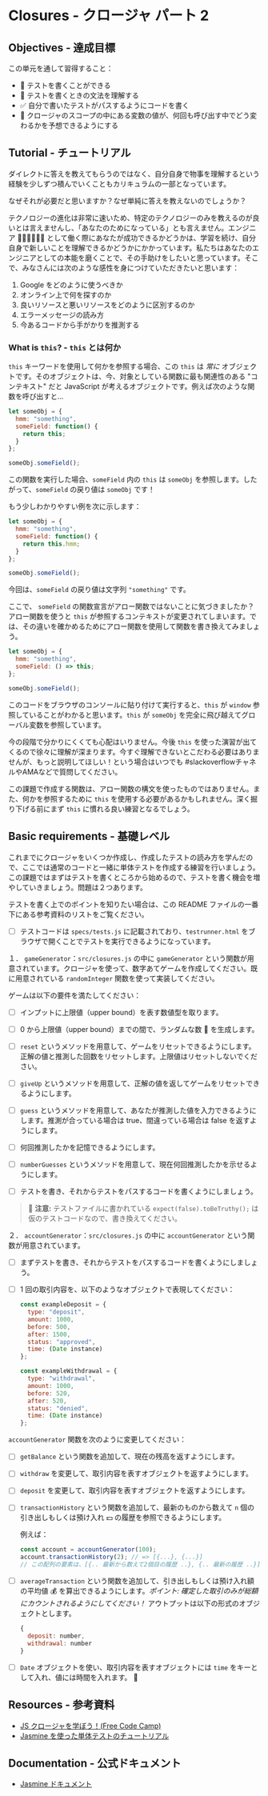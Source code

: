 # Closures - クロージャ パート 2

## Objectives - 達成目標

この単元を通して習得すること：

- 📝 テストを書くことができる
- 🤔 テストを書くときの文法を理解する
- ✅ 自分で書いたテストがパスするようにコードを書く
- 🧠 クロージャのスコープの中にある変数の値が、何回も呼び出す中でどう変わるかを予想できるようにする

## Tutorial - チュートリアル

ダイレクトに答えを教えてもらうのではなく、自分自身で物事を理解するという経験を少しずつ積んでいくこともカリキュラムの一部となっています。

なぜそれが必要だと思いますか？なぜ単純に答えを教えないのでしょうか？

テクノロジーの進化は非常に速いため、特定のテクノロジーのみを教えるのが良いとは言えませんし、「あなたのためになっている」とも言えません。エンジニア 👨🏾‍💻👩🏻‍💻 として働く際にあなたが成功できるかどうかは、学習を続け、自分自身で新しいことを理解できるかどうかにかかっています。私たちはあなたのエンジニアとしての本能を磨くことで、その手助けをしたいと思っています。そこで、みなさんには次のような感性を身につけていただきたいと思います：

1. Google をどのように使うべきか
2. オンライン上で何を探すのか
3. 良いリソースと悪いリソースをどのように区別するのか
4. エラーメッセージの読み方
5. 今あるコードから手がかりを推測する

### What is `this`? - `this` とは何か

`this` キーワードを使用して何かを参照する場合、この `this` は _常に_ オブジェクトです。そのオブジェクトは、今、対象としている関数に最も関連性のある "コンテキスト" だと JavaScript が考えるオブジェクトです。例えば次のような関数を呼び出すと...

```js
let someObj = {
  hmm: "something",
  someField: function() {
    return this;
  }
};

someObj.someField();
```

この関数を実行した場合、`someField` 内の `this` は `someObj` を参照します。したがって、`someField` の戻り値は `someObj` です！

もう少しわかりやすい例を次に示します：

```js
let someObj = {
  hmm: "something",
  someField: function() {
    return this.hmm;
  }
};

someObj.someField();
```

今回は、`someField` の戻り値は文字列 `"something"` です。

ここで、 `someField` の関数宣言がアロー関数ではないことに気づきましたか？アロー関数を使うと `this` が参照するコンテキストが変更されてしまいます。では、その違いを確かめるためにアロー関数を使用して関数を書き換えてみましょう。

```js
let someObj = {
  hmm: "something",
  someField: () => this;
};

someObj.someField();
```

このコードをブラウザのコンソールに貼り付けて実行すると、`this` が `window` 参照していることがわかると思います。`this` が `someObj` を完全に飛び越えてグローバル変数を参照しています。

今の段階で分かりにくくても心配はいりません。今後 `this` を使った演習が出てくるので徐々に理解が深まります。今すぐ理解できないとこだわる必要はありませんが、もっと説明してほしい！という場合はいつでも #slackoverflowチャネルやAMAなどで質問してください。

この課題で作成する関数は、アロー関数の構文を使ったものではありません。また、何かを参照するために `this` を使用する必要があるかもしれません。深く掘り下げる前にまず `this` に慣れる良い練習となるでしょう。

## Basic requirements - 基礎レベル

これまでにクロージャをいくつか作成し、作成したテストの読み方を学んだので、ここでは通常のコードと一緒に単体テストを作成する練習を行いましょう。この課題ではまずはテストを書くところから始めるので、テストを書く機会を増やしていきましょう。問題は２つあります。

テストを書く上でのポイントを知りたい場合は、この README ファイルの一番下にある参考資料のリストをご覧ください。

- [ ] テストコードは `specs/tests.js` に記載されており、`testrunner.html` をブラウザで開くことでテストを実行できるようになっています。

１． `gameGenerator`：`src/closures.js` の中に `gameGenerator` という関数が用意されています。クロージャを使って、数字あてゲームを作成してください。既に用意されている `randomInteger` 関数を使って実装してください。

  ゲームは以下の要件を満たしてください：

- [ ] インプットに上限値（upper bound）を表す数値型を取ります。
- [ ] 0 から上限値（upper bound）までの間で、ランダムな数 🎲 を生成します。
- [ ] `reset` というメソッドを用意して、ゲームをリセットできるようにします。正解の値と推測した回数をリセットします。上限値はリセットしないでください。
- [ ] `giveUp` というメソッドを用意して、正解の値を返してゲームをリセットできるようにします。
- [ ] `guess` というメソッドを用意して、あなたが推測した値を入力できるようにします。推測が合っている場合は true、間違っている場合は false を返すようにします。
- [ ] 何回推測したかを記憶できるようにします。
- [ ] `numberGuesses` というメソッドを用意して、現在何回推測したかを示せるようにします。

- [ ] テストを書き、それからテストをパスするコードを書くようにしましょう。
> 🔧 **注意:** テストファイルに書かれている `expect(false).toBeTruthy();` は仮のテストコードなので、書き換えてください。

２． `accountGenerator`：`src/closures.js` の中に `accountGenerator` という関数が用意されています。

- [ ] まずテストを書き、それからテストをパスするコードを書くようにしましょう。

- [ ] 1 回の取引内容を、以下のようなオブジェクトで表現してください：

  ```js
  const exampleDeposit = {
    type: "deposit",
    amount: 1000,
    before: 500,
    after: 1500,
    status: "approved",
    time: (Date instance)
  };

  const exampleWithdrawal = {
    type: "withdrawal",
    amount: 1000,
    before: 520,
    after: 520,
    status: "denied",
    time: (Date instance)
  };
  ```

`accountGenerator` 関数を次のように変更してください：

- [ ] `getBalance` という関数を追加して、現在の残高を返すようにします。
- [ ] `withdraw` を変更して、取引内容を表すオブジェクトを返すようにします。
- [ ] `deposit` を変更して、取引内容を表すオブジェクトを返すようにします。
- [ ] `transactionHistory` という関数を追加して、最新のものから数えて `n` 個の引き出しもしくは預け入れ 💵 の履歴を参照できるようにします。

  例えば：

  ```js
  const account = accountGenerator(100);
  account.transactionHistory(2); // => [{...}, {...}]
  // この配列の要素は、[{.. 最新から数えて2個目の履歴 ..}, {.. 最新の履歴 ..}] であること
  ```

- [ ] `averageTransaction` という関数を追加して、引き出しもしくは預け入れ額の平均値 💰 を算出できるようにします。_ポイント: 確定した取引のみが総額にカウントされるようにしてください！_ アウトプットは以下の形式のオブジェクトとします。

  ```js
  {
    deposit: number,
    withdrawal: number
  }
  ```

- [ ] `Date` オブジェクトを使い、取引内容を表すオブジェクトには `time` をキーとして入れ、値には時間を入れます。 📅

## Resources - 参考資料

- [JS クロージャを学ぼう！(Free Code Camp)](https://medium.freecodecamp.com/lets-learn-javascript-closures-66feb44f6a44)
- [Jasmine を使った単体テストのチュートリアル](http://howtodoinjava.com/scripting/javascript/jasmine-javascript-unit-testing-tutorial/)

## Documentation - 公式ドキュメント

- [Jasmine ドキュメント](https://jasmine.github.io/pages/docs_home.html)
